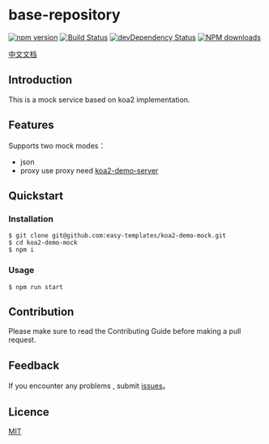 
# base-repository

[![npm version](https://img.shields.io/npm/v/koa2-demo-mock.svg)](https://www.npmjs.com/package/koa2-demo-mock)
[![Build Status](https://img.shields.io/travis/easy-templates/koa2-demo-mock/master.svg)](https://travis-ci.org/easy-templates/koa2-demo-mock)
[![devDependency Status](https://img.shields.io/david/dev/easy-templates/koa2-demo-mock.svg)](https://david-dm.org/easy-templates/koa2-demo-mock#info=devDependencies)
[![NPM downloads](http://img.shields.io/npm/dm/koa2-demo-mock.svg?style=flat)](https://npmjs.org/package/koa2-demo-mock)

[中文文档](https://github.com/easy-templates/koa2-demo-mock/blob/master/README_CN.md)

## Introduction
This is a mock service based on koa2 implementation.

## Features

Supports two mock modes：
* json
* proxy
use proxy need [koa2-demo-server](https://github.com/easy-templates/koa2-demo-server)

## Quickstart

### Installation
```
$ git clone git@github.com:easy-templates/koa2-demo-mock.git
$ cd koa2-demo-mock
$ npm i
```

### Usage

```
$ npm run start
```

## Contribution
Please make sure to read the Contributing Guide before making a pull request.

## Feedback

If you encounter any problems , submit [issues](https://github.com/easy-templates/koa2-demo-mock/issues)。

## Licence
[MIT](https://github.com/easy-templates/koa2-demo-mock/blob/master/LICENSE)

